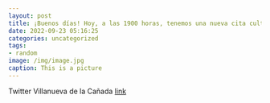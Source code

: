 ```yaml
---
layout: post
title: ¡Buenos días! Hoy, a las 1900 horas, tenemos una nueva cita cultural en la Biblioteca F. Lázaro Carreter la presentación del l...
date: 2022-09-23 05:16:25
categories: uncategorized
tags:
- random
image: /img/image.jpg
caption: This is a picture
---
```

Twitter Villanueva de la Cañada [link](https://twitter.com/AytoVDLCanada/status/1572854750227451905)
